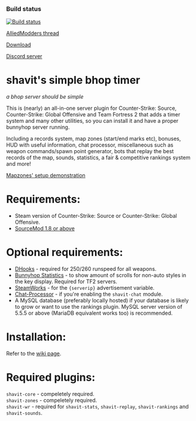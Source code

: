 ### Build status
[![Build status](https://travis-ci.org/shavitush/bhoptimer.svg?branch=master)](https://travis-ci.org/shavitush/bhoptimer)

[AlliedModders thread](https://forums.alliedmods.net/showthread.php?t=265456)

[Download](https://github.com/shavitush/bhoptimer/releases)

[Discord server](https://discord.gg/jyA9q5k)

# shavit's simple bhop timer
*a bhop server should be simple*

This is (nearly) an all-in-one server plugin for Counter-Strike: Source, Counter-Strike: Global Offensive and Team Fortress 2 that adds a timer system and many other utilities, so you can install it and have a proper bunnyhop server running.

Including a records system, map zones (start/end marks etc), bonuses, HUD with useful information, chat processor, miscellaneous such as weapon commands/spawn point generator, bots that replay the best records of the map, sounds, statistics, a fair & competitive rankings system and more!

[Mapzones' setup demonstration](https://youtu.be/OXFMGm40F6c)

# Requirements:
* Steam version of Counter-Strike: Source or Counter-Strike: Global Offensive.
* [SourceMod 1.8 or above](http://www.sourcemod.net/downloads.php)

# Optional requirements:
* [DHooks](http://users.alliedmods.net/~drifter/builds/dhooks/2.0/) - required for 250/260 runspeed for all weapons.
* [Bunnyhop Statistics](https://forums.alliedmods.net/showthread.php?t=286135) - to show amount of scrolls for non-auto styles in the key display. Required for TF2 servers.
* [SteamWorks](https://forums.alliedmods.net/showthread.php?t=229556) - for the `{serverip}` advertisement variable.
* [Chat-Processor](https://github.com/Drixevel/Chat-Processor) - if you're enabling the `shavit-chat` module.
* A MySQL database (preferably locally hosted) if your database is likely to grow or want to use the rankings plugin. MySQL server version of 5.5.5 or above (MariaDB equivalent works too) is recommended.

#  Installation:
Refer to the [wiki page](https://github.com/shavitush/bhoptimer/wiki/1.-Installation).

# Required plugins:
`shavit-core` - compeletely required.  
`shavit-zones` - compeletely required.  
`shavit-wr` - required for `shavit-stats`, `shavit-replay`, `shavit-rankings` and `shavit-sounds`.
